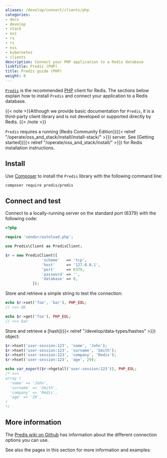 ```yaml
---
aliases: /develop/connect/clients/php
categories:
- docs
- develop
- stack
- oss
- rs
- rc
- oss
- kubernetes
- clients
description: Connect your PHP application to a Redis database
linkTitle: Predis (PHP)
title: Predis guide (PHP)
weight: 8
---
```


[`Predis`](https://github.com/predis/predis) is the recommended [PHP](https://php.net/)
client for Redis. 
The sections below explain how to install `Predis` and connect your application to a Redis database.

{{< note >}}Although we provide basic documentation for `Predis`, it is a third-party
client library and is not developed or supported directly by Redis.
{{< /note >}}

`Predis` requires a running [Redis Community Edition]({{< relref "/operate/oss_and_stack/install/install-stack/" >}}) server.
See [Getting started]({{< relref "/operate/oss_and_stack/install/" >}}) for Redis installation
instructions.

## Install

Use [Composer](https://getcomposer.org/) to install the `Predis` library
with the following command line:

```bash
composer require predis/predis
```

## Connect and test

Connect to a locally-running server on the standard port (6379)
with the following code:

```php
<?php

require 'vendor/autoload.php';

use Predis\Client as PredisClient;

$r = new PredisClient([
                'scheme'   => 'tcp',
                'host'     => '127.0.0.1',
                'port'     => 6379,
                'password' => '',
                'database' => 0,
            ]);
```

Store and retrieve a simple string to test the connection:

```php
echo $r->set('foo', 'bar'), PHP_EOL;
// >>> OK

echo $r->get('foo'), PHP_EOL;
// >>> bar
```

Store and retrieve a [hash]({{< relref "/develop/data-types/hashes" >}})
object:

```php
$r->hset('user-session:123', 'name', 'John');
$r->hset('user-session:123', 'surname', 'Smith');
$r->hset('user-session:123', 'company', 'Redis');
$r->hset('user-session:123', 'age', 29);

echo var_export($r->hgetall('user-session:123')), PHP_EOL;
/* >>>
array (
  'name' => 'John',
  'surname' => 'Smith',
  'company' => 'Redis',
  'age' => '29',
)
*/
```

## More information

The [Predis wiki on Github](https://github.com/predis/predis/wiki) has
information about the different connection options you can use.

See also the pages in this section for more information and examples:
